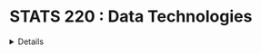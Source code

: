 # STATS 220 : Data Technologies

<details>

## Course Prescription

- Explores the processes of data acquisition, data storage and data processing using current computer technologies. Students will gain experience with and understanding of the processes of data acquisition, storage, retrieval, manipulation, and management. Students will also gain experience with and understanding of the computer technologies that perform these processes.

## Course Overview

- This course introduces R programming to handle a wide variety of data science challenges, from importing, wrangling, visualising data, to reproducible reporting, for effective data-driven decision making. Students will gain an understanding of tidy data principles, grammar of data manipulation, and grammar of graphics, using a set of data-oriented tools. Students will also learn to solve data-analytical problems in both business and research environments.

## Course Requirements

- Prerequisite: 15 points at Stage I in Computer Science or Statistics

## How to pass the courese?

- The 5 best ways to pass the courese

1. Attend **_all lectures_**!
2. Complete a weekly **_lab_** and **_quiz_**!
3. Do not leave **_assignment_** untill last minute!
4. Make a lecture **_note_** and make **_a pdf file_** when you finished the **_lab_**!
5. Post the question in **_ED discussion_** if you are concerned the problem!

</details>
